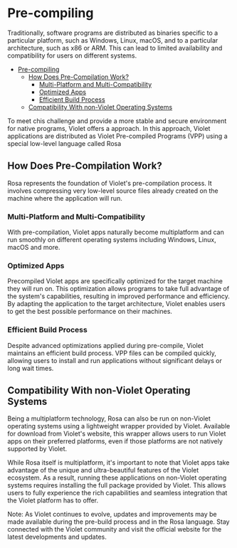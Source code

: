 # Pre-compiling

Traditionally, software programs are distributed as binaries specific to a particular
platform, such as Windows, Linux, macOS, and to a particular architecture, such as x86 or
ARM. This can lead to limited availability and compatibility for users on different
systems.

- [Pre-compiling](#pre-compiling)
  - [How Does Pre-Compilation Work?](#how-does-pre-compilation-work)
    - [Multi-Platform and Multi-Compatibility](#multi-platform-and-multi-compatibility)
    - [Optimized Apps](#optimized-apps)
    - [Efficient Build Process](#efficient-build-process)
  - [Compatibility With non-Violet Operating Systems](#compatibility-with-non-violet-operating-systems)

To meet chis challenge and provide a more stable and secure environment for native programs, Violet offers a approach. In this approach, Violet applications are distributed as Violet Pre-compiled Programs (VPP) using a special low-level language called Rosa

## How Does Pre-Compilation Work?

Rosa represents the foundation of Violet's pre-compilation process. It involves compressing very low-level source files already created on the machine where the application will run.

### Multi-Platform and Multi-Compatibility

With pre-compilation, Violet apps naturally become multiplatform and can run smoothly on
different operating systems including Windows, Linux, macOS and more.

### Optimized Apps

Precompiled Violet apps are specifically optimized for the target machine they will run
on. This optimization allows programs to take full advantage of the system's
capabilities, resulting in improved performance and efficiency. By adapting the
application to the target architecture, Violet enables users to get the best possible
performance on their machines.

### Efficient Build Process

Despite advanced optimizations applied during pre-compile, Violet maintains an efficient
build process. VPP files can be compiled quickly, allowing users to install and run
applications without significant delays or long wait times.

## Compatibility With non-Violet Operating Systems

Being a multiplatform technology, Rosa can also be run on non-Violet operating systems
using a lightweight wrapper provided by Violet. Available for download from Violet's
website, this wrapper allows users to run Violet apps on their preferred platforms, even
if those platforms are not natively supported by Violet.

While Rosa itself is multiplatform, it's important to note that Violet apps take
advantage of the unique and ultra-beautiful features of the Violet ecosystem. As a
result, running these applications on non-Violet operating systems requires installing
the full package provided by Violet. This allows users to fully experience the rich
capabilities and seamless integration that the Violet platform has to offer.

Note: As Violet continues to evolve, updates and improvements may be made available
during the pre-build process and in the Rosa language. Stay connected with the Violet
community and visit the official website for the latest developments and updates.
